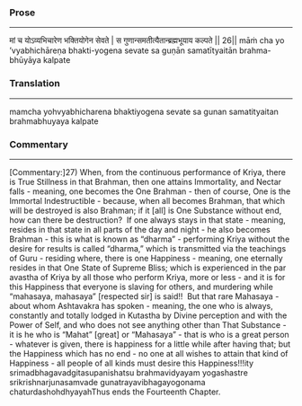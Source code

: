 ### Prose 
 --- 
मां च योऽव्यभिचारेण भक्तियोगेन सेवते |
स गुणान्समतीत्यैतान्ब्रह्मभूयाय कल्पते || 26||
māṁ cha yo ’vyabhichāreṇa bhakti-yogena sevate
sa guṇān samatītyaitān brahma-bhūyāya kalpate

### Translation 
 --- 
mamcha yohvyabhicharena bhaktiyogena sevate sa gunan samatityaitan brahmabhuyaya kalpate

### Commentary 
 --- 
[Commentary:]27) When, from the continuous performance of Kriya, there is True Stillness in that Brahman, then one attains Immortality, and Nectar falls - meaning, one becomes the One Brahman - then of course, One is the Immortal Indestructible - because, when all becomes Brahman, that which will be destroyed is also Brahman; if it [all] is One Substance without end, how can there be destruction?  If one always stays in that state - meaning, resides in that state in all parts of the day and night - he also becomes Brahman - this is what is known as “dharma” - performing Kriya without the desire for results is called “dharma,” which is transmitted via the teachings of Guru - residing where, there is one Happiness - meaning, one eternally resides in that One State of Supreme Bliss; which is experienced in the par avastha of Kriya by all those who perform Kriya, more or less - and it is for this Happiness that everyone is slaving for others, and murdering while “mahasaya, mahasaya” [respected sir] is said!!  But that rare Mahasaya - about whom Ashtavakra has spoken - meaning, the one who is always, constantly and totally lodged in Kutastha by Divine perception and with the Power of Self, and who does not see anything other than That Substance - it is he who is “Mahat” [great] or “Mahasaya” - that is who is a great person - whatever is given, there is happiness for a little while after having that; but the Happiness which has no end - no one at all wishes to attain that kind of Happiness - all people of all kinds must desire this Happiness!!!ity srimadbhagavadgitasupanishatsu brahmavidyayam yogashastre srikrishnarjunasamvade gunatrayavibhagayogonama chaturdashohdhyayahThus ends the Fourteenth Chapter.